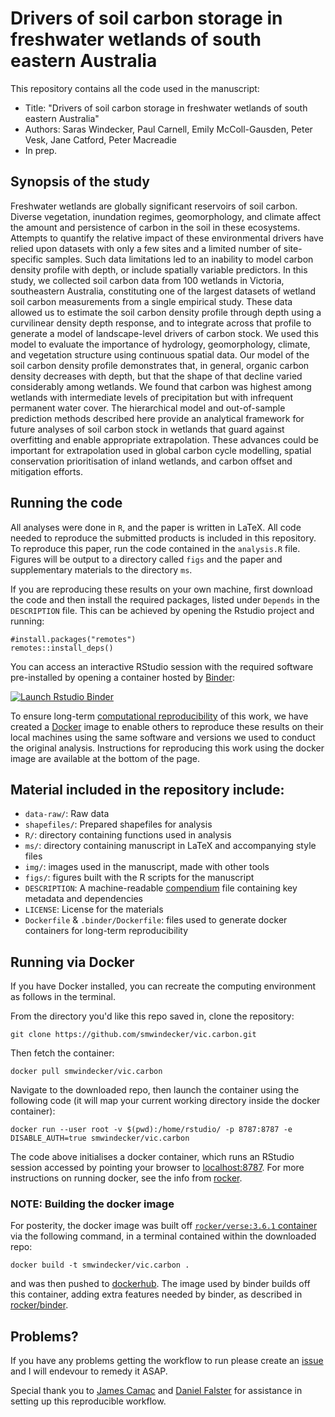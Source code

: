 # Drivers of soil carbon storage in freshwater wetlands of south eastern Australia

This repository contains all the code used in the manuscript:

* Title: "Drivers of soil carbon storage in freshwater wetlands of south eastern Australia"
* Authors: Saras Windecker, Paul Carnell, Emily McColl-Gausden, Peter Vesk, Jane Catford, Peter Macreadie
* In prep.

## Synopsis of the study

Freshwater wetlands are globally significant reservoirs of soil carbon. Diverse vegetation, inundation regimes, geomorphology, and climate affect the amount and persistence of carbon in the soil in these ecosystems. Attempts to quantify the relative impact of these environmental drivers have relied upon datasets with only a few sites and a limited number of site-specific samples. Such data limitations led to an inability to model carbon density profile with depth, or include spatially variable predictors. In this study, we collected soil carbon data from 100 wetlands in Victoria, southeastern Australia, constituting one of the largest datasets of wetland soil carbon measurements from a single empirical study. These data allowed us to estimate the soil carbon density profile through depth using a curvilinear density depth response, and to integrate across that profile to generate a model of landscape-level drivers of carbon stock. We used this model to evaluate the importance of hydrology, geomorphology, climate, and vegetation structure using continuous spatial data. Our model of the soil carbon density profile demonstrates that, in general, organic carbon density decreases with depth, but that the shape of that decline varied considerably among wetlands. We found that carbon was highest among wetlands with intermediate levels of precipitation but with infrequent permanent water cover. The hierarchical model and out-of-sample prediction methods described here provide an analytical framework for future analyses of soil carbon stock in wetlands that guard against overfitting and enable appropriate extrapolation. These advances could be important for extrapolation used in global carbon cycle modelling, spatial conservation prioritisation of inland wetlands, and carbon offset and mitigation efforts. 

## Running the code

All analyses were done in `R`, and the paper is written in LaTeX. All code needed to reproduce the submitted products is included in this repository. To reproduce this paper, run the code contained in the `analysis.R` file. Figures will be output to a directory called `figs` and the paper and supplementary materials to the directory `ms`.

If you are reproducing these results on your own machine, first download the code and then install the required packages, listed under `Depends` in the `DESCRIPTION` file. This can be achieved by opening the Rstudio project and running:

```{r}
#install.packages("remotes")
remotes::install_deps()
```

You can access an interactive RStudio session with the required software pre-installed by opening a container hosted by [Binder](http://mybinder.org): 

[![Launch Rstudio Binder](http://mybinder.org/badge_logo.svg)](https://mybinder.org/v2/gh/smwindecker/vic.carbon/master?urlpath=rstudio)

To ensure long-term [computational reproducibility](https://www.britishecologicalsociety.org/wp-content/uploads/2017/12/guide-to-reproducible-code.pdf) of this work, we have created a [Docker](http://dockerhub.com) image to enable others to reproduce these results on their local machines using the same software and versions we used to conduct the original analysis. Instructions for reproducing this work using the docker image are available at the bottom of the page. 

## Material included in the repository include:

- `data-raw/`: Raw data
- `shapefiles/`: Prepared shapefiles for analysis
- `R/`: directory containing functions used in analysis
- `ms/`: directory containing manuscript in LaTeX and accompanying style files 
- `img/`: images used in the manuscript, made with other tools
- `figs/`: figures built with the R scripts for the manuscript
- `DESCRIPTION`: A machine-readable [compendium]() file containing key metadata and dependencies 
- `LICENSE`: License for the materials
- `Dockerfile` & `.binder/Dockerfile`: files used to generate docker containers for long-term reproducibility

## Running via Docker

If you have Docker installed, you can recreate the computing environment as follows in the terminal. 

From the directory you'd like this repo saved in, clone the repository:

```
git clone https://github.com/smwindecker/vic.carbon.git
```

Then fetch the container:

```
docker pull smwindecker/vic.carbon
```

Navigate to the downloaded repo, then launch the container using the following code (it will map your current working directory inside the docker container): 

```
docker run --user root -v $(pwd):/home/rstudio/ -p 8787:8787 -e DISABLE_AUTH=true smwindecker/vic.carbon
```

The code above initialises a docker container, which runs an RStudio session accessed by pointing your browser to [localhost:8787](http://localhost:8787). For more instructions on running docker, see the info from [rocker](https://hub.docker.com/r/rocker/rstudio).

### NOTE: Building the docker image

For posterity, the docker image was built off [`rocker/verse:3.6.1` container](https://hub.docker.com/r/rocker/verse) via the following command, in a terminal contained within the downloaded repo:

```
docker build -t smwindecker/vic.carbon .
```

and was then pushed to [dockerhub](https://cloud.docker.com/u/traitecoevo/repository/docker/smwindecker/vic.carbon). The image used by binder builds off this container, adding extra features needed by binder, as described in [rocker/binder](https://hub.docker.com/r/rocker/binder/dockerfile).

## Problems?

If you have any problems getting the workflow to run please create an [issue](https://github.com/smwindecker/vic.carbon/issues) and I will endevour to remedy it ASAP.

Special thank you to [James Camac](https://github.com/jscamac) and [Daniel Falster](https://github.com/dfalster) for assistance in setting up this reproducible workflow. 